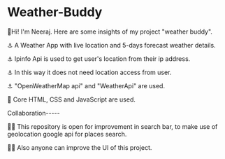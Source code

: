 # Weather-Buddy

👋Hi! I'm Neeraj. Here are some insights of my project "weather buddy".

⚓ A Weather App with live location and 5-days forecast weather details.

⚓ Ipinfo Api is used to get user's location from their ip address. 

⚓ In this way it does not need location access from user.

⚓ "OpenWeatherMap api" and "WeatherApi" are used.

🎃 Core HTML, CSS and JavaScript are used.


Collaboration-----

🕵️‍♂️ This repository is open for improvement in search bar, to make use of geolocation google api for places search.

🕵️‍♂️ Also anyone can improve the UI of this project.
